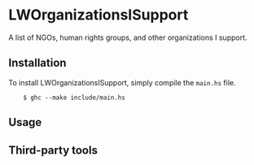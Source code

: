# LWOrganizationsISupport

A list of NGOs, human rights groups, and other organizations I support.



## Installation

To install LWOrganizationsISupport, simply compile the `main.hs` file.

```
	$ ghc --make include/main.hs
```

## Usage

## Third-party tools
